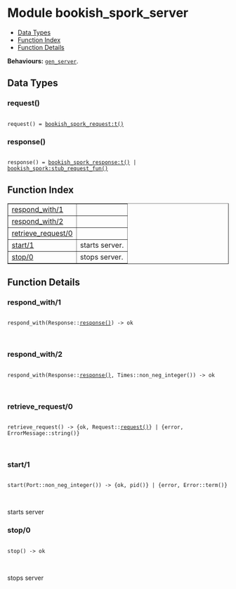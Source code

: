 

# Module bookish_spork_server #
* [Data Types](#types)
* [Function Index](#index)
* [Function Details](#functions)

__Behaviours:__ [`gen_server`](gen_server.md).

<a name="types"></a>

## Data Types ##




### <a name="type-request">request()</a> ###


<pre><code>
request() = <a href="bookish_spork_request.md#type-t">bookish_spork_request:t()</a>
</code></pre>




### <a name="type-response">response()</a> ###


<pre><code>
response() = <a href="bookish_spork_response.md#type-t">bookish_spork_response:t()</a> | <a href="bookish_spork.md#type-stub_request_fun">bookish_spork:stub_request_fun()</a>
</code></pre>

<a name="index"></a>

## Function Index ##


<table width="100%" border="1" cellspacing="0" cellpadding="2" summary="function index"><tr><td valign="top"><a href="#respond_with-1">respond_with/1</a></td><td></td></tr><tr><td valign="top"><a href="#respond_with-2">respond_with/2</a></td><td></td></tr><tr><td valign="top"><a href="#retrieve_request-0">retrieve_request/0</a></td><td></td></tr><tr><td valign="top"><a href="#start-1">start/1</a></td><td>starts server.</td></tr><tr><td valign="top"><a href="#stop-0">stop/0</a></td><td>stops server.</td></tr></table>


<a name="functions"></a>

## Function Details ##

<a name="respond_with-1"></a>

### respond_with/1 ###

<pre><code>
respond_with(Response::<a href="#type-response">response()</a>) -&gt; ok
</code></pre>
<br />

<a name="respond_with-2"></a>

### respond_with/2 ###

<pre><code>
respond_with(Response::<a href="#type-response">response()</a>, Times::non_neg_integer()) -&gt; ok
</code></pre>
<br />

<a name="retrieve_request-0"></a>

### retrieve_request/0 ###

<pre><code>
retrieve_request() -&gt; {ok, Request::<a href="#type-request">request()</a>} | {error, ErrorMessage::string()}
</code></pre>
<br />

<a name="start-1"></a>

### start/1 ###

<pre><code>
start(Port::non_neg_integer()) -&gt; {ok, pid()} | {error, Error::term()}
</code></pre>
<br />

starts server

<a name="stop-0"></a>

### stop/0 ###

<pre><code>
stop() -&gt; ok
</code></pre>
<br />

stops server

